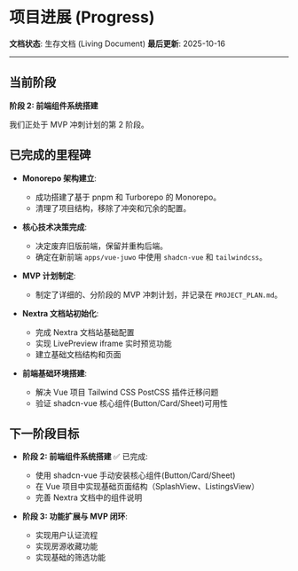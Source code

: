 # 项目进展 (Progress)

**文档状态**: 生存文档 (Living Document)
**最后更新**: 2025-10-16

---

## 当前阶段

**阶段 2: 前端组件系统搭建**

我们正处于 MVP 冲刺计划的第 2 阶段。

## 已完成的里程碑

- **Monorepo 架构建立**:
  - 成功搭建了基于 pnpm 和 Turborepo 的 Monorepo。
  - 清理了项目结构，移除了冲突和冗余的配置。

- **核心技术决策完成**:
  - 决定废弃旧版前端，保留并重构后端。
  - 确定在新前端 `apps/vue-juwo` 中使用 `shadcn-vue` 和 `tailwindcss`。

- **MVP 计划制定**:
  - 制定了详细的、分阶段的 MVP 冲刺计划，并记录在 `PROJECT_PLAN.md`。

- **Nextra 文档站初始化**:
  - 完成 Nextra 文档站基础配置
  - 实现 LivePreview iframe 实时预览功能
  - 建立基础文档结构和页面

- **前端基础环境搭建**:
  - 解决 Vue 项目 Tailwind CSS PostCSS 插件迁移问题
  - 验证 shadcn-vue 核心组件(Button/Card/Sheet)可用性

## 下一阶段目标

- **阶段 2: 前端组件系统搭建** ✅ 已完成:
  - 使用 shadcn-vue 手动安装核心组件(Button/Card/Sheet)
  - 在 Vue 项目中实现基础页面结构（SplashView、ListingsView）
  - 完善 Nextra 文档中的组件说明

- **阶段 3: 功能扩展与 MVP 闭环**:
  - 实现用户认证流程
  - 实现房源收藏功能
  - 实现基础的筛选功能
